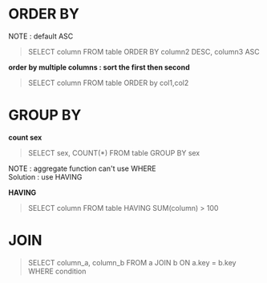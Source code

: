 # ORDER BY
NOTE : default ASC
> SELECT column FROM table ORDER BY column2 DESC, column3 ASC

__order by multiple columns : sort the first then second__
> SELECT column FROM table ORDER by col1,col2

# GROUP BY

__count sex__
> SELECT sex, COUNT(*) FROM table GROUP BY sex

NOTE : aggregate function can't use WHERE  
Solution : use HAVING

__HAVING__
> SELECT column FROM table HAVING SUM(column) > 100

# JOIN
> SELECT column_a, column_b FROM a JOIN b ON a.key = b.key WHERE condition